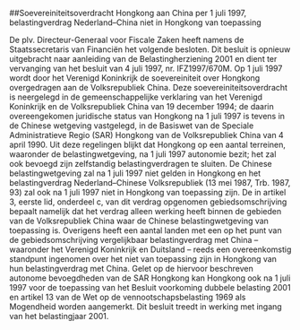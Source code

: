 <meta http-equiv='Content-Type' content='text/html; charset=utf-8' />

##Soevereiniteitsoverdracht Hongkong aan China per 1 juli 1997, belastingverdrag Nederland–China niet in Hongkong van toepassing

De plv. Directeur-Generaal voor Fiscale Zaken heeft namens de Staatssecretaris van Financiën het volgende besloten.     Dit besluit is opnieuw uitgebracht naar aanleiding van de Belastingherziening 2001 en dient ter vervanging van het besluit van 4 juli 1997, nr. IFZ1997/670M.    Op 1 juli 1997 wordt door het Verenigd Koninkrijk de soevereiniteit over Hongkong overgedragen aan de Volksrepubliek China. Deze soevereiniteitsoverdracht is neergelegd in de gemeenschappelijke verklaring van het Verenigd Koninkrijk en de Volksrepubliek China van 19 december 1994; de daarin overeengekomen juridische status van Hongkong na 1 juli 1997 is tevens in de Chinese wetgeving vastgelegd, in de Basiswet van de Speciale Administratieve Regio (SAR) Hongkong van de Volksrepubliek China van 4 april 1990. Uit deze regelingen blijkt dat Hongkong op een aantal terreinen, waaronder de belastingwetgeving, na 1 juli 1997 autonomie bezit; het zal ook bevoegd zijn zelfstandig belastingverdragen te sluiten. De Chinese belastingwetgeving zal na 1 juli 1997 niet gelden in Hongkong en het belastingverdrag Nederland–Chinese Volksrepubliek (13 mei 1987, Trb. 1987, 93) zal ook na 1 juli 1997 niet in Hongkong van toepassing zijn. De in artikel 3, eerste lid, onderdeel c, van dit verdrag opgenomen gebiedsomschrijving bepaalt namelijk dat het verdrag alleen werking heeft binnen de gebieden van de Volksrepubliek China waar de Chinese belastingwetgeving van toepassing is. Overigens heeft een aantal landen met een op het punt van de gebiedsomschrijving vergelijkbaar belastingverdrag met China – waaronder het Verenigd Koninkrijk en Duitsland – reeds een overeenkomstig standpunt ingenomen over het niet van toepassing zijn in Hongkong van hun belastingverdrag met China. Gelet op de hiervoor beschreven autonome bevoegdheden van de SAR Hongkong kan Hongkong ook na 1 juli 1997 voor de toepassing van het Besluit voorkoming dubbele belasting 2001 en artikel 13 van de Wet op de vennootschapsbelasting 1969 als Mogendheid worden aangemerkt. Dit besluit treedt in werking met ingang van het belastingjaar 2001.     
